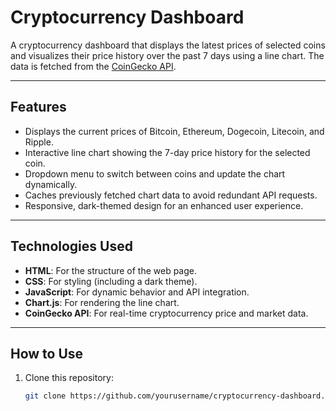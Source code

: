 # Cryptocurrency Dashboard

A cryptocurrency dashboard that displays the latest prices of selected coins and visualizes their price history over the past 7 days using a line chart. The data is fetched from the [CoinGecko API](https://www.coingecko.com/en/api).

---

## Features

- Displays the current prices of Bitcoin, Ethereum, Dogecoin, Litecoin, and Ripple.
- Interactive line chart showing the 7-day price history for the selected coin.
- Dropdown menu to switch between coins and update the chart dynamically.
- Caches previously fetched chart data to avoid redundant API requests.
- Responsive, dark-themed design for an enhanced user experience.

---

## Technologies Used

- **HTML**: For the structure of the web page.
- **CSS**: For styling (including a dark theme).
- **JavaScript**: For dynamic behavior and API integration.
- **Chart.js**: For rendering the line chart.
- **CoinGecko API**: For real-time cryptocurrency price and market data.

---

## How to Use

1. Clone this repository:
   ```bash
   git clone https://github.com/yourusername/cryptocurrency-dashboard.git
